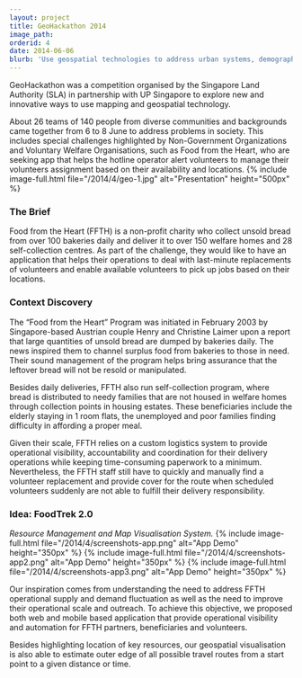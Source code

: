 ```yaml
---
layout: project
title: GeoHackathon 2014
image_path: 
orderid: 4
date: 2014-06-06
blurb: 'Use geospatial technologies to address urban systems, demographic and environmental challenges'
---
```

<p class='sublead'>GeoHackathon was a competition organised by the Singapore Land Authority (SLA) in partnership with UP Singapore to explore new and innovative ways to use mapping and geospatial technology. </p>

About 26 teams of 140 people from diverse communities and backgrounds came together from 6 to 8 June to address problems in society. This includes special challenges highlighted by Non-Government Organizations and Voluntary Welfare Organisations, such as Food from the Heart, who are seeking app that helps the hotline operator alert volunteers to manage their volunteers assignment based on their availability and locations.
{% include image-full.html file="/2014/4/geo-1.jpg" alt="Presentation" height="500px"  %}
<!--more-->
### The Brief
Food from the Heart (FFTH) is a non-profit charity who collect unsold bread from over 100 bakeries daily and deliver it to over 150 welfare homes and 28 self-collection centres. As part of the challenge, they would like to have an application that helps their operations to deal with last-minute replacements of volunteers and enable available volunteers to pick up jobs based on their locations.

### Context Discovery

The “Food from the Heart” Program was initiated in February 2003 by Singapore-based Austrian couple Henry and Christine Laimer upon a report that large quantities of unsold bread are dumped by bakeries daily. The news inspired them to channel surplus food from bakeries to those in need. Their sound management of the program helps bring assurance that the leftover bread will not be resold or manipulated. 

Besides daily deliveries, FFTH also run self-collection program, where bread is distributed to needy families that are not housed in welfare homes through collection points in housing estates. These beneficiaries include the elderly staying in 1 room flats, the unemployed and poor families finding difficulty in affording a proper meal. 

Given their scale, FFTH relies on a custom logistics system to provide operational visibility, accountability and coordination for their delivery operations while keeping time-consuming paperwork to a minimum. Nevertheless, the FFTH staff still have to quickly and manually find a volunteer replacement and provide cover for the route when scheduled volunteers suddenly are not able to fulfill their delivery responsibility. 

### Idea: FoodTrek 2.0
*Resource Management and Map Visualisation System.*
{% include image-full.html file="/2014/4/screenshots-app.png" alt="App Demo" height="350px" %}
{% include image-full.html file="/2014/4/screenshots-app2.png" alt="App Demo" height="350px" %}
{% include image-full.html file="/2014/4/screenshots-app3.png" alt="App Demo" height="350px" %}


Our inspiration comes from understanding the need to address FFTH operational supply and demand fluctuation as well as the need to improve their operational scale and outreach. To achieve this objective, we proposed both web and mobile based application that provide operational visibility and automation for FFTH partners, beneficiaries and volunteers. 

Besides highlighting location of key resources, our geospatial visualisation is also able to estimate outer edge of all possible travel routes from a start point to a given distance or time.
